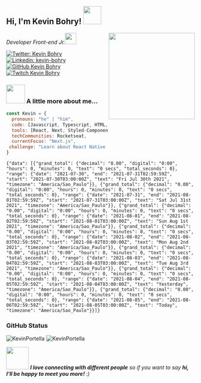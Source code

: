 <h2> Hi, I'm Kevin Bohry! <img src="https://media.giphy.com/media/ln7H1lriqCTYvkvGnb/giphy.gif" width="48"></h2>
<img align='right' src="https://media.giphy.com/media/YPJ5gi3MZzSjhtQTIk/giphy.gif" width="230">
<p><em>Developer Front-end Jr.<img align='bottom' src="https://media.giphy.com/media/WnNCTaX3x7khhAkZXn/giphy.gif" width="30"></em></p>

[![Twitter: Kevin Bohry](https://img.shields.io/twitter/follow/KevinBohry?style=social)](https://twitter.com/KevinBohry)
[![Linkedin: kevin-bohry](https://img.shields.io/badge/-kevinbohry-blue?style=flat-square&logo=Linkedin&logoColor=white&link=https://www.linkedin.com/in/kevin-bohry-58a4614b/)](https://www.linkedin.com/in/kevin-bohry-58a4614b/)
[![GitHub Kevin Bohry](https://img.shields.io/github/followers/kevinportella?style=social)](https://github.com/kevinportella)
[![Twitch Kevin Bohry](https://img.shields.io/twitch/status/kevinbohrylol?style=social)](https://www.twitch.tv/kevinbohrylol)

### <img src="https://media.giphy.com/media/Lpu8WcJD6xGxws7Rxg/giphy.gif" width="50"> A little more about me...  

```javascript
const Kevin = {
  pronouns: "he" | "him",
  code: [Javascript, Typescript, HTML, CSS],
  tools: [React, Next, Styled-Components, SASS, ChakraUI, Jest],
  techCommunities: Rocketseat,
  currentFocus: "Next.js",
 challenge: "Learn about React Native and then Node.js "
}
```
<!--START_SECTION:waka-->
```{"data": [{"grand_total": {"decimal": "0.00", "digital": "0:00", "hours": 0, "minutes": 0, "text": "0 secs", "total_seconds": 0}, "range": {"date": "2021-07-30", "end": "2021-07-31T02:59:59Z", "start": "2021-07-30T03:00:00Z", "text": "Fri Jul 30th 2021", "timezone": "America/Sao_Paulo"}}, {"grand_total": {"decimal": "0.00", "digital": "0:00", "hours": 0, "minutes": 0, "text": "0 secs", "total_seconds": 0}, "range": {"date": "2021-07-31", "end": "2021-08-01T02:59:59Z", "start": "2021-07-31T03:00:00Z", "text": "Sat Jul 31st 2021", "timezone": "America/Sao_Paulo"}}, {"grand_total": {"decimal": "0.00", "digital": "0:00", "hours": 0, "minutes": 0, "text": "0 secs", "total_seconds": 0}, "range": {"date": "2021-08-01", "end": "2021-08-02T02:59:59Z", "start": "2021-08-01T03:00:00Z", "text": "Sun Aug 1st 2021", "timezone": "America/Sao_Paulo"}}, {"grand_total": {"decimal": "0.00", "digital": "0:00", "hours": 0, "minutes": 0, "text": "0 secs", "total_seconds": 0}, "range": {"date": "2021-08-02", "end": "2021-08-03T02:59:59Z", "start": "2021-08-02T03:00:00Z", "text": "Mon Aug 2nd 2021", "timezone": "America/Sao_Paulo"}}, {"grand_total": {"decimal": "0.00", "digital": "0:00", "hours": 0, "minutes": 0, "text": "0 secs", "total_seconds": 0}, "range": {"date": "2021-08-03", "end": "2021-08-04T02:59:59Z", "start": "2021-08-03T03:00:00Z", "text": "Tue Aug 3rd 2021", "timezone": "America/Sao_Paulo"}}, {"grand_total": {"decimal": "0.00", "digital": "0:00", "hours": 0, "minutes": 0, "text": "0 secs", "total_seconds": 0}, "range": {"date": "2021-08-04", "end": "2021-08-05T02:59:59Z", "start": "2021-08-04T03:00:00Z", "text": "Yesterday", "timezone": "America/Sao_Paulo"}}, {"grand_total": {"decimal": "0.00", "digital": "0:00", "hours": 0, "minutes": 0, "text": "0 secs", "total_seconds": 0}, "range": {"date": "2021-08-05", "end": "2021-08-06T02:59:59Z", "start": "2021-08-05T03:00:00Z", "text": "Today", "timezone": "America/Sao_Paulo"}}]}```
<!--END_SECTION:waka-->

### GitHub Status

<img align="center" style="margin-right: 5px;" src="https://github-readme-stats.vercel.app/api?username=kevinportella&show_icons=true&theme=dark" alt="KevinPortella" /><img align="center" src="https://github-readme-stats.vercel.app/api/top-langs/?username=KevinPortella&layout=compact&theme=dark" alt="KevinPortella" />

<img src="https://media.giphy.com/media/LnQjpWaON8nhr21vNW/giphy.gif" width="60"> <em><b>I love connecting with different people</b> so if you want to say <b>hi, I'll be happy to meet you more!</b> :)</em>

<!--
**kevinportella/kevinportella** is a ✨ _special_ ✨ repository because its `README.md` (this file) appears on your GitHub profile.

Here are some ideas to get you started:

- 🔭 I’m currently working on ...
- 🌱 I’m currently learning ...
- 👯 I’m looking to collaborate on ...
- 🤔 I’m looking for help with ...
- 💬 Ask me about ...
- 📫 How to reach me: ...
- 😄 Pronouns: ...
- ⚡ Fun fact: ...
-->
